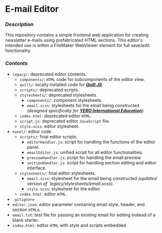 # E-mail Editor

### *Description*

This repository contains a simple frontend web application for creating newsletter e-mails using prefabricated HTML
sections. This editor's intended use is within a FileMaker WebViewer element for full save/edit functionality.

### *Contents*

* `legacy/`: deprecated editor contents.
  * `components/`: `HTML` code for subcomponents of the editor view.
  * `quill/`: locally installed code for _**[Quill JS](https://quilljs.com)**_.
  * `scripts/`: deprecated scripts.
  * `stylesheets/`: deprecated stylesheets.
    * `components/`: component stylesheets.
    * `email.scss`: stylesheets for the email being constructed _(designed specifically
      for **[YERO International Education](https://www.ye-ro.com)**_).
  * `index.html`: deprecated editor `HTML`.
  * `script.js`: deprecated editor `JavaScript` file.
  * `style.scss`: editor stylesheet.
* `novel/`: editor code.
  * `scripts/`: final editor scripts.
    * `editorHandler.js`: script for handling the functions of the editor panel.
    * `emailEditor.js`: unified script for all editor functionalities.
    * `previewHandler.js`: script for handling the email preview.
    * `sectionHandler.js`: script for handling section editing and editor interface.
  * `stylesheets/`: final editor stylesheets.
    * `email.scss`: stylesheet for the email being constructed _(updated version of `legacy/stylesheets/email.scss)_.
    * `style.scss`: stylesheet for the editor.
  * `index.html`: editor `HTML`.
* `.gitignore`
* `editor.json`: editor parameter containing email style, header, and section `HTML`s.
* `email.txt`: test file for passing an existing email for editing instead of a blank starter.
* `index.html`: editor `HTML` with style and scripts embedded.
